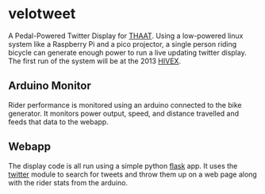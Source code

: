 velotweet
=========

A Pedal-Powered Twitter Display for [THAAT](http://www.thaat.coop/).  Using a low-powered linux system 
like a Raspberry Pi and a pico projector, a single person riding bicycle can
generate enough power to run a live updating twitter display.  The first run of
the system will be at the 2013
[HIVEX](http://www.hamiltonhive.ca/event/hivex).

Arduino Monitor
---------------
Rider performance is monitored using an arduino connected to the bike generator.
It monitors power output, speed, and distance travelled and feeds that data to
the webapp.

Webapp
------
The display code is all run using a simple python
[flask](http://flask.pocoo.org/) app.  It uses the
[twitter](https://github.com/sixohsix/twitter) module to search for tweets and
throw them up on a web page along with the rider stats from the arduino.
